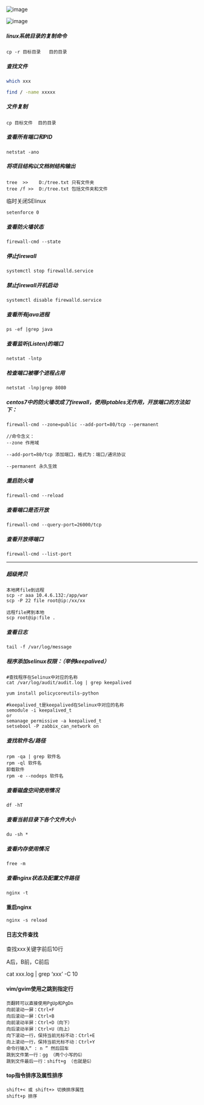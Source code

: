 ![image](https://note.youdao.com/yws/public/resource/c5be5802daf0385d18fbdfde57d959e9/xmlnote/51EB7F3F94C546BBB90CA34024D02D65/719)

![image](https://note.youdao.com/yws/public/resource/c5be5802daf0385d18fbdfde57d959e9/xmlnote/E344C65DBA324E62BA5E7BCC4CF8B2AF/727)

##### linux系统目录的复制命令

```
cp -r 目标目录   目的目录
```

##### 查找文件

```sh
which xxx

find / -name xxxxx
```

##### 文件复制

```
cp 目标文件  目的目录
```

##### 查看所有端口和PID
```
netstat -ano
```

##### 将项目结构以文档树结构输出

```
tree  >>	D:/tree.txt 只有文件夹
tree /f >>	D:/tree.txt 包括文件夹和文件
```



临时关闭SElinux

```sh
setenforce 0
```



##### 查看防火墙状态

```
firewall-cmd --state

```

##### 停止firewall

```
systemctl stop firewalld.service

```

##### 禁止firewall开机启动

```
systemctl disable firewalld.service 

```

##### 查看所有java进程
```
ps -ef |grep java
```


##### 查看监听(Listen)的端口


```
netstat -lntp
```


##### 检查端口被哪个进程占用


```
netstat -lnp|grep 8080
```

##### centos7中的防火墙改成了firewall，使用iptables无作用，开放端口的方法如下：

```
firewall-cmd --zone=public --add-port=80/tcp --permanent

//命令含义：
--zone 作用域
 
--add-port=80/tcp 添加端口，格式为：端口/通讯协议
 
--permanent 永久生效
```

##### 重启防火墙
```
firewall-cmd --reload
```

##### 查看端口是否开放

```
firewall-cmd --query-port=26000/tcp
```

##### 查看开放得端口

```
firewall-cmd --list-port
```

---
##### 超级拷贝

```
本地拷file到远程
scp -r aaa 10.4.6.132:/app/war
scp -P 22 file root@ip:/xx/xx

远程file拷到本地
scp root@ip:file .
```



##### 查看日志

```
tail -f /var/log/message
```

##### 程序添加selinux权限：（举例keepalived）

```
#查找程序在Selinux中对应的名称
cat /var/log/audit/audit.log | grep keepalived       

yum install policycoreutils-python

#keepalived_t是keepalived在Selinux中对应的名称
semodule -i keepalived_t            
or
semanage permissive -a keepalived_t
setsebool -P zabbix_can_network on
```

##### 查找软件名/路径
```
rpm -qa | grep 软件名 
rpm -ql 软件名 
卸载软件
rpm -e --nodeps 软件名 
```

##### 查看磁盘空间使用情况
```
df -hT 
```

##### 查看当前目录下各个文件大小
```
du -sh * 
```

##### 查看内存使用情况
```
free -m 
```

##### 查看nginx状态及配置文件路径
```
nginx -t
```

#### 重启nginx

```
nginx -s reload
```
#### 日志文件查找
查找xxx关键字前后10行

A后，B前，C前后

cat xxx.log | grep ‘xxx’ -C 10


#### vim/gvim使用之跳到指定行

```
页翻转可以直接使用PgUp和PgDn
向前滚动一屏：Ctrl+F
向后滚动一屏：Ctrl+B
向前滚动半屏：Ctrl+D（向下）
向后滚动半屏：Ctrl+U（向上）
向下滚动一行，保持当前光标不动：Ctrl+E
向上滚动一行，保持当前光标不动：Ctrl+Y
命令行输入“ : n ” 然后回车
跳到文件第一行：gg （两个小写的G）
跳到文件最后一行：shift+g （也就是G）
```
#### top指令排序及属性排序

```
shift+< 或 shift+> 切换排序属性
shift+p 排序
```





